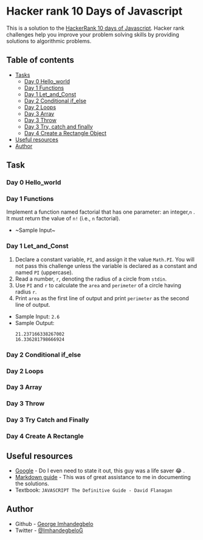 # Hacker rank 10 Days of Javascript

This is a solution to the [HackerRank 10 days of Javascript](https://www.hackerrank.com/challenges). Hacker rank challenges help you improve your problem solving skills by providing solutions to algorithmic problems.

## Table of contents

- [Tasks](#task)
  - [Day 0 Hello_world](#day-0-hello_world)
  - [Day 1 Functions](#day-1-functions)
  - [Day 1 Let_and_Const](#day-1-let_and_const)
  - [Day 2 Conditional if_else](#day-2-conditional-if_else)
  - [Day 2 Loops](#day-2-loops)
  - [Day 3 Array](#day-3-array)
  - [Day 3 Throw](#day-3-throw)
  - [Day 3 Try, catch and finally](#day-3-try-catch-and-finally)
  - [Day 4 Create a Rectangle Object](#day-4-create-a-rectangle)
- [Useful resources](#useful-resources)
- [Author](#author)

## Task

### Day 0 Hello_world

### Day 1 Functions

Implement a function named factorial that has one parameter: an integer,`n` . It must return the value of `n!` (i.e., `n` factorial).
- ~Sample Input~

### Day 1 Let_and_Const
1. Declare a constant variable, `PI`, and assign it the value ```Math.PI```. You will not pass this challenge unless the variable is declared as a constant and named `PI` (uppercase).
2. Read a number, `r`, denoting the radius of a circle from `stdin`.
3. Use `PI` and `r` to calculate the `area` and `perimeter` of a circle having radius `r`.
4. Print `area` as the first line of output and print `perimeter` as the second line of output.
- Sample Input: `2.6`
- Sample Output: 
  ```
  21.237166338267002
  16.336281798666924
  ```
  
### Day 2 Conditional if_else

### Day 2 Loops

### Day 3 Array

### Day 3 Throw

### Day 3 Try Catch and Finally

### Day 4 Create A Rectangle

## Useful resources

- [Google](https://www.google.com) - Do I even need to state it out, this guy was a life saver :joy: .
- [Markdown guide](https://www.markdownguide.org) - This was of great assistance to me in documenting the solutions.
- Textbook: `JAVASCRIPT The Definitive Guide - David Flanagan`

## Author

- Github - [George Imhandegbelo](https://github.com/Imhandegbelo)
- Twitter - [@ImhandegbeloG](https://www.twitter.com/ImhandegbeloG)
